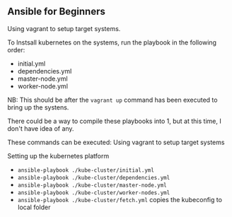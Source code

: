 ## Ansible for Beginners


Using vagrant to setup target systems.

To Instsall kubernetes on the systems, run the playbook in the following order:
* initial.yml
* dependencies.yml
* master-node.yml
* worker-node.yml

NB: This should be after the `vagrant up` command has been executed to bring up the systens.

There could be a way to compile these playbooks into 1, but at this time, I don't have idea of any. <br />

These commands can be executed:
Using vagrant to setup target systems

Setting up the kubernetes platform

* `ansible-playbook ./kube-cluster/initial.yml`
* `ansible-playbook ./kube-cluster/dependencies.yml`
* `ansible-playbook ./kube-cluster/master-node.yml`
* `ansible-playbook ./kube-cluster/worker-nodes.yml`
* `ansible-playbook ./kube-cluster/fetch.yml` copies the kubeconfig to local folder
